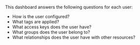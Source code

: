 This dashboard answers the following questions for each user:

- How is the user configured?
- What tags are applied?
- What access keys does the user have?
- What groups does the user belong to?
- What relationships does the user have with other resources?
